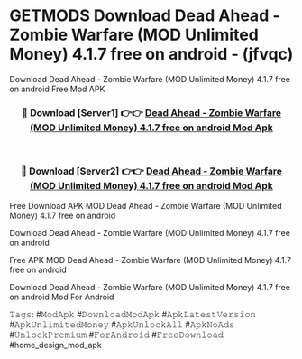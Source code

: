 # GETMODS Download Dead Ahead - Zombie Warfare (MOD Unlimited Money) 4.1.7 free on android - (jfvqc)
Download Dead Ahead - Zombie Warfare (MOD Unlimited Money) 4.1.7 free on android Free Mod APK

<div align="center">
<h3>🔴 Download [Server1] 👉👉 <a href="https://apk-comot.site?title=Dead_Ahead_-_Zombie_Warfare_(MOD_Unlimited_Money)_4.1.7_free_on_android">Dead Ahead - Zombie Warfare (MOD Unlimited Money) 4.1.7 free on android Mod Apk</a></h3><br>

<h3>🔴 Download [Server2] 👉👉 <a href="https://apk-comot.site?title=Dead_Ahead_-_Zombie_Warfare_(MOD_Unlimited_Money)_4.1.7_free_on_android">Dead Ahead - Zombie Warfare (MOD Unlimited Money) 4.1.7 free on android Mod Apk</a></h3>
</div>


Free Download APK MOD Dead Ahead - Zombie Warfare (MOD Unlimited Money) 4.1.7 free on android

Download Dead Ahead - Zombie Warfare (MOD Unlimited Money) 4.1.7 free on android 

Free APK MOD Dead Ahead - Zombie Warfare (MOD Unlimited Money) 4.1.7 free on android 

Download Dead Ahead - Zombie Warfare (MOD Unlimited Money) 4.1.7 free on android Mod For Android

𝚃𝚊𝚐𝚜: #𝙼𝚘𝚍𝙰𝚙𝚔 #𝙳𝚘𝚠𝚗𝚕𝚘𝚊𝚍𝙼𝚘𝚍𝙰𝚙𝚔 #𝙰𝚙𝚔𝙻𝚊𝚝𝚎𝚜𝚝𝚅𝚎𝚛𝚜𝚒𝚘𝚗 #𝙰𝚙𝚔𝚄𝚗𝚕𝚒𝚖𝚒𝚝𝚎𝚍𝙼𝚘𝚗𝚎𝚢 #𝙰𝚙𝚔𝚄𝚗𝚕𝚘𝚌𝚔𝙰𝚕𝚕 #𝙰𝚙𝚔𝙽𝚘𝙰𝚍𝚜 #𝚄𝚗𝚕𝚘𝚌𝚔𝙿𝚛𝚎𝚖𝚒𝚞𝚖 #𝙵𝚘𝚛𝙰𝚗𝚍𝚛𝚘𝚒𝚍 #𝙵𝚛𝚎𝚎𝙳𝚘𝚠𝚗𝚕𝚘𝚊𝚍 #home_design_mod_apk